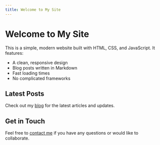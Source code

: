 ```yaml
---
title: Welcome to My Site
---
```


# Welcome to My Site

This is a simple, modern website built with HTML, CSS, and JavaScript. It features:

- A clean, responsive design
- Blog posts written in Markdown
- Fast loading times
- No complicated frameworks

## Latest Posts

Check out my [blog](/blog) for the latest articles and updates.

## Get in Touch

Feel free to [contact me](/contact) if you have any questions or would like to collaborate. 